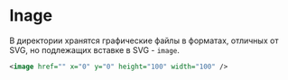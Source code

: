 # Inage

В директории хранятся графические файлы в форматах, отличных от SVG, но подлежащих вставке в SVG - `image`.

```xml
<image href="" x="0" y="0" height="100" width="100" />
```
